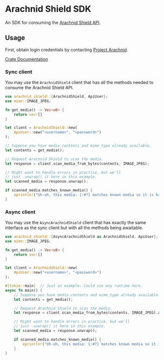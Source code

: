 # Arachnid Shield SDK

An SDK for consuming the [Arachnid Shield API](https://shield.projectarachnid.com/).

## Usage

First, obtain login credentials by contacting [Project Arachnid](https://shield.projectarachnid.com/). 

[Crate Documentation](https://docs.rs/arachnid-shield/latest/arachnid_shield/)

### Sync client

You may use the `ArachnidShield` client that has all the methods needed to consume the Arachnid Shield API.

```rust
use arachnid_shield::{ArachnidShield, ApiUser};
use mime::IMAGE_JPEG;

fn get_media() -> Vec<u8> {
    return vec![]
}

let client = ArachnidShield::new(
    ApiUser::new("<username>", "<password>")
);

// Suppose you have media contents and mime_type already available.
let contents = get_media();

// Request Arachnid Shield to scan the media.
let response = client.scan_media_from_bytes(contents, IMAGE_JPEG);

// Might want to handle errors in practice, but we'll
// just .unwrap() it here in this example.
let scanned_media = response.unwrap();

if scanned_media.matches_known_media() {
    eprintln!("Uh-oh, this media: {:#?} matches known media so it is harmful.", scanned_media);
}
```

### Async client

You may use the `AsyncArachnidShield` client that has exactly the same interface as the sync client but with all 
the methods being awaitable.

```rust
use arachnid_shield::{AsyncArachnidShield as ArachnidShield, ApiUser};
use mime::IMAGE_JPEG;

fn get_media() -> Vec<u8> {
    return vec![]
}

let client = ArachnidShield::new(
    ApiUser::new("<username>", "<password>")
);

#[tokio::main]  // Just an example. Could use any runtime here.
async fn main() {
    // Suppose you have media contents and mime_type already available.
    let contents = get_media();

    // Request Arachnid Shield to scan the media.
    let response = client.scan_media_from_bytes(contents, IMAGE_JPEG).await;

    // Might want to handle errors in practice, but we'll
    // just .unwrap() it here in this example.
    let scanned_media = response.unwrap();

    if scanned_media.matches_known_media() {
        eprintln!("Uh-oh, this media: {:#?} matches known media so it is harmful.", scanned_media);
    }
}

```
